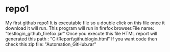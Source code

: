 # repo1
My first github repo1
It is executable file so u double click on this file once it download it will run.
This program will run in firefox browser.File name: "testlogin_github_firefox.jar"
Once you execute this file HTML report will generated this path : "C:\\Report\\githublogin.html" 
If you want code then check this zip file: "Automation_GitHub.rar"

 

